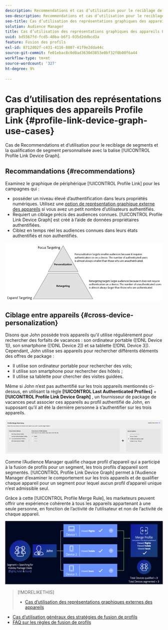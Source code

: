 ```yaml
---
description: Recommendations et cas d’utilisation pour le reciblage de segments et la qualification de segment personnalisée avec le graphique d’appareil Profile Link.
seo-description: Recommendations et cas d’utilisation pour le reciblage de segments et la qualification de segment personnalisée avec le graphique d’appareil Profile Link.
seo-title: Cas d’utilisation des représentations graphiques des appareils Profile Link
solution: Audience Manager
title: Cas d’utilisation des représentations graphiques des appareils Profile Link
uuid: bd5567fd-fcd5-40ba-b6f1-035d2ddbcd3a
feature: Fusion des profils
exl-id: 8712d02f-c431-4116-8807-41f9e2dda44c
source-git-commit: fe01ebac8c0d0ad3630d3853e0bf32f0b00f6a44
workflow-type: tm+mt
source-wordcount: '327'
ht-degree: 9%

---
```


# Cas d’utilisation des représentations graphiques des appareils Profile Link {#profile-link-device-graph-use-cases}

Cas de Recommendations et d’utilisation pour le reciblage de segments et la qualification de segment personnalisée avec la balise [!UICONTROL Profile Link Device Graph].

## Recommandations {#recommendations}

Examinez le graphique de périphérique [!UICONTROL Profile Link] pour les campagnes qui :

* posséder un niveau élevé d’authentification dans leurs propriétés numériques. Utilisez une [option de représentation graphique externe des appareils](merge-rule-definitions.md#device-options) si vous avez un petit nombre d’utilisateurs authentifiés.
* Requiert un ciblage précis des audiences connues. [!UICONTROL Profile Link Device Graph] est créé à l’aide de données propriétaires authentifiées.
* Ciblez en temps réel les audiences connues dans leurs états authentifiés et non authentifiés.

![](assets/merge-rule-triangle2.png)

## Ciblage entre appareils {#cross-device-personalization}

Disons que John possède trois appareils qu&#39;il utilise régulièrement pour rechercher des forfaits de vacances : son ordinateur portable ([!DNL Device 1]), son smartphone ([!DNL Device 2]) et sa tablette ([!DNL Device 3]). Cependant, John utilise ses appareils pour rechercher différents éléments des offres de package :

* Il utilise son ordinateur portable pour rechercher des vols;
* Il utilise son smartphone pour rechercher des hôtels ;
* Il utilise sa tablette pour chercher des visites guidées.

Même si John n’est pas authentifié sur les trois appareils mentionnés ci-dessus, en utilisant la règle **[!UICONTROL Last Authenticated Profiles]** + **[!UICONTROL Profile Link Device Graph]** , un fournisseur de package de vacances peut associer ces appareils au profil authentifié de John, en supposant qu’il ait été la dernière personne à s’authentifier sur les trois appareils.

![last-device-graph](assets/last-device-graph.png)

Comme l’Audience Manager qualifie chaque profil d’appareil qui a participé à la fusion de profils pour un segment, les trois profils d’appareil sont segmentés. [!UICONTROL Profile Link Device Graph] permet à l’Audience Manager d’examiner le comportement sur les trois appareils et de qualifier chaque appareil pour un segment pour lequel aucun profil d’appareil unique n’est admissible seul.

Grâce à cette [!UICONTROL Profile Merge Rule], les marketeurs peuvent offrir une expérience cohérente à tous les appareils appartenant à une seule personne, en fonction de l’activité de l’utilisateur et non de l’activité de chaque appareil.

![personnalisation multi-appareils](assets/cross-device-personalization.png)

>[!MORELIKETHIS]
>
>* [Cas d’utilisation des représentations graphiques externes des appareils](external-graph-use-cases.md)
* [Cas d’utilisation généraux des stratégies de fusion de profils](merge-rule-targeting-options.md)
* [FAQ sur les règles de fusion de profils](../../faq/faq-profile-merge.md)

